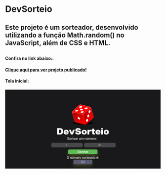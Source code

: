 # DevSorteio

<h2>Este projeto é um sorteador, desenvolvido utilizando a função Math.random() no JavaScript, além de CSS e HTML.<h2>
<h4>Confira no link abaixo::<h4>
<a href="https://sorteandodev.netlify.app/">Clique aqui para ver projeto publicado!</a>
<h4>Tela inicial:<h4>
<img src="https://github.com/RuthLopesDiniz/DevSorteio/blob/master/DevSorteio.PNG?raw=true">

  


